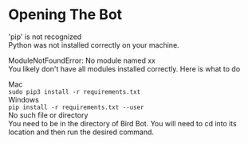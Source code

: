 # Opening The Bot

'pip' is not recognized  
Python was not installed correctly on your machine.  

ModuleNotFoundError: No module named xx  
You likely don't have all modules installed correctly. Here is what to do  

Mac  
`sudo pip3 install -r requirements.txt`  
Windows  
`pip install -r requirements.txt --user`  
No such file or directory  
You need to be in the directory of Bird Bot. You will need to cd into its location and then run the desired command.  